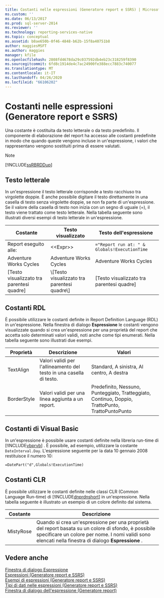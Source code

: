 ```yaml
---
title: Costanti nelle espressioni (Generatore report e SSRS) | Microsoft Docs
ms.custom: ''
ms.date: 06/13/2017
ms.prod: sql-server-2014
ms.reviewer: ''
ms.technology: reporting-services-native
ms.topic: conceptual
ms.assetid: b8ae650b-0f46-4848-b62b-15f8a40751b8
author: maggiesMSFT
ms.author: maggies
manager: kfile
ms.openlocfilehash: 2808fd4678da29c037592db4eb23c318259f8390
ms.sourcegitcommit: 6fd8c1914de4c7ac24900fe388ecc7883c740077
ms.translationtype: MT
ms.contentlocale: it-IT
ms.lasthandoff: 04/26/2020
ms.locfileid: "66106202"
---
```

# <a name="constants-in-expressions-report-builder-and-ssrs"></a>Costanti nelle espressioni (Generatore report e SSRS)
  Una costante è costituita da testo letterale o da testo predefinito. Il componente di elaborazione del report ha accesso alle costanti predefinite in modo che quando queste vengono incluse in un'espressione, i valori che rappresentano vengono sostituiti prima di essere valutati.  
  
> [!NOTE]  
>  [!INCLUDE[ssRBRDDup](../../includes/ssrbrddup-md.md)]  
  
## <a name="literal-text"></a>Testo letterale  
 In un'espressione il testo letterale corrisponde a testo racchiuso tra virgolette doppie. È anche possibile digitare il testo direttamente in una casella di testo senza virgolette doppie, se non fa parte di un'espressione. Se il valore della casella di testo non inizia con un segno di uguale (=), il testo viene trattato come testo letterale. Nella tabella seguente sono illustrati diversi esempi di testo letterale in un'espressione.  
  
|Costante|Testo visualizzato|Testo dell'espressione|  
|--------------|------------------|---------------------|  
|Report eseguito alle:|<\<Expr>>|`="Report run at: " & Globals!ExecutionTime`|  
|Adventure Works Cycles|Adventure Works Cycles|Adventure Works Cycles|  
|[Testo visualizzato tra parentesi quadre]|\\[Testo visualizzato tra parentesi quadre\\]|[Testo visualizzato tra parentesi quadre]|  
  
## <a name="rdl-constants"></a>Costanti RDL  
 È possibile utilizzare le costanti definite in Report Definition Language (RDL) in un'espressione. Nella finestra di dialogo **Espressione** le costanti vengono visualizzate quando si crea un'espressione per una proprietà del report che accetta solo determinati valori validi, noti anche come tipi enumerati. Nella tabella seguente sono illustrati due esempi.  
  
|Proprietà|Descrizione|Valori|  
|--------------|-----------------|------------|  
|TextAlign|Valori validi per l'allineamento del testo in una casella di testo.|Standard, A sinistra, Al centro, A destra|  
|BorderStyle|Valori validi per una linea aggiunta a un report.|Predefinito, Nessuno, Punteggiato, Tratteggiato, Continuo, Doppio, TrattoPunto, TrattoPuntoPunto|  
  
## <a name="visual-basic-constants"></a>Costanti di Visual Basic  
 In un'espressione è possibile usare costanti definite nella libreria run-time di [!INCLUDE[vbprvb](../../includes/vbprvb-md.md)] . È possibile, ad esempio, utilizzare la costante `DateInterval.Day`. L'espressione seguente per la data 10 gennaio 2008 restituisce il numero 10:  
  
 `=DatePart("d",Globals!ExecutionTime)`  
  
## <a name="clr-constants"></a>Costanti CLR  
 È possibile utilizzare le costanti definite nelle classi CLR (Common Language Run-time) di [!INCLUDE[dnprdnshort](../../includes/dnprdnshort-md.md)] in un'espressione. Nella tabella seguente è illustrato un esempio di un colore definito dal sistema.  
  
|Costante|Descrizione|  
|--------------|-----------------|  
|MistyRose|Quando si crea un'espressione per una proprietà del report basata su un colore di sfondo, è possibile specificare un colore per nome. I nomi validi sono elencati nella finestra di dialogo **Espressione** .|  
  
## <a name="see-also"></a>Vedere anche  
 [Finestra di dialogo Espressione](../expression-dialog-box.md)   
 [Espressioni &#40;Generatore report e SSRS&#41;](expressions-report-builder-and-ssrs.md)   
 [Esempi di espressioni &#40;Generatore report e SSRS&#41;](expression-examples-report-builder-and-ssrs.md)   
 [Tipi di dati nelle espressioni &#40;Generatore report e SSRS&#41;](data-types-in-expressions-report-builder-and-ssrs.md)   
 [Finestra di dialogo dell'espressione &#40;Generatore report&#41;](../expression-dialog-box-report-builder.md)  
  
  
